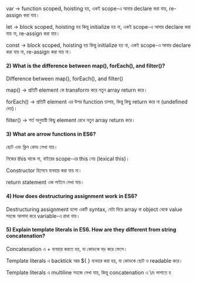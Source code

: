 

 <!-- 1 What is the difference between var, let, and const?
 Difference between var, let, and const -->

var → function scoped, hoisting হয়, একই scope-এ আবার declare করা যায়, re-assign করা যায়।

let → block scoped, hoisting হয় কিন্তু initialize হয় না, একই scope-এ আবার declare করা যায় না, re-assign করা যায়।

const → block scoped, hoisting হয় কিন্তু initialize হয় না, একই scope-এ আবার declare করা যায় না, re-assign করা যায় না।



#### 2) What is the difference between map(), forEach(), and filter()? 
Difference between map(), forEach(), and filter()

map() → প্রতিটি element কে transform করে নতুন array return করে।

forEach() → প্রতিটি element এর উপর function চালায়, কিন্তু কিছু return করে না (undefined দেয়)।

filter() → শর্ত অনুযায়ী কিছু element রেখে নতুন array return করে।



#### 3) What are arrow functions in ES6?
ছোট এবং ক্লিন কোড লেখা যায়।

নিজের this থাকে না, বাইরের scope-এর this নেয় (lexical this)।

Constructor হিসেবে ব্যবহার করা যায় না।

return statement এক লাইনে লেখা যায়।

#### 4) How does destructuring assignment work in ES6?
Destructuring assignment হলো একটি syntax, যেটা দিয়ে array বা object থেকে value সহজে আলাদা করে variable-এ রাখা যায়।

#### 5) Explain template literals in ES6. How are they different from string concatenation?
Concatenation এ + ব্যবহার করতে হয়, যা কোডকে বড় করে ফেলে।

Template literals এ backtick আর ${ } ব্যবহার করা হয়, যা কোডকে ছোট ও readable করে।

Template literals এ multiline সহজে লেখা যায়, কিন্তু concatenation এ \n লাগাতে হ

